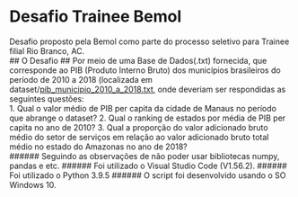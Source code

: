 <h1 align="left">Desafio Trainee Bemol</h1>
Desafio proposto pela Bemol como parte do processo seletivo para Trainee filial Rio Branco, AC.

<br>
## O Desafio ##
Por meio de uma Base de Dados(.txt) fornecida, que corresponde ao PIB (Produto Interno Bruto) dos municípios brasileiros do período de 2010 a 2018 (localizada em dataset/<a href="https://github.com/dayvisondunga/Desafio-Trainee-Bemol/blob/main/dataset/pib_municipio_2010_a_2018.txt" target="_blank">pib_municipio_2010_a_2018.txt</a>, onde deveriam ser respondidas as seguintes questões:
<br>
1. Qual o valor médio de PIB per capita da cidade de Manaus no período que abrange o dataset? 
2. Qual o ranking de estados por média de PIB per capita no ano de 2010?
3. Qual a proporção do valor adicionado bruto médio do setor de serviços em relação ao valor adicionado bruto total médio no estado do Amazonas no ano de 2018?
<br>
###### Seguindo as observações de não poder usar bibliotecas numpy, pandas e etc.
###### Foi utilizado o Visual Studio Code (V1.56.2).
###### Foi utilizado o Python 3.9.5
###### O script foi desenvolvido usando o SO Windows 10.
<br>
